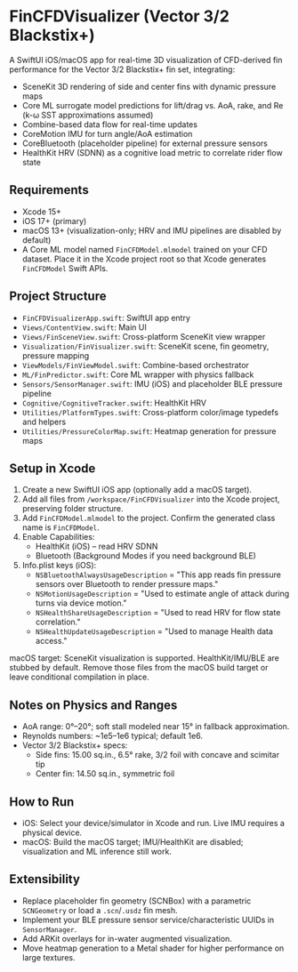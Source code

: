 # FinCFDVisualizer (Vector 3/2 Blackstix+)

A SwiftUI iOS/macOS app for real-time 3D visualization of CFD-derived fin performance for the Vector 3/2 Blackstix+ fin set, integrating:

- SceneKit 3D rendering of side and center fins with dynamic pressure maps
- Core ML surrogate model predictions for lift/drag vs. AoA, rake, and Re (k-ω SST approximations assumed)
- Combine-based data flow for real-time updates
- CoreMotion IMU for turn angle/AoA estimation
- CoreBluetooth (placeholder pipeline) for external pressure sensors
- HealthKit HRV (SDNN) as a cognitive load metric to correlate rider flow state

## Requirements
- Xcode 15+
- iOS 17+ (primary)
- macOS 13+ (visualization-only; HRV and IMU pipelines are disabled by default)
- A Core ML model named `FinCFDModel.mlmodel` trained on your CFD dataset. Place it in the Xcode project root so that Xcode generates `FinCFDModel` Swift APIs.

## Project Structure
- `FinCFDVisualizerApp.swift`: SwiftUI app entry
- `Views/ContentView.swift`: Main UI
- `Views/FinSceneView.swift`: Cross-platform SceneKit view wrapper
- `Visualization/FinVisualizer.swift`: SceneKit scene, fin geometry, pressure mapping
- `ViewModels/FinViewModel.swift`: Combine-based orchestrator
- `ML/FinPredictor.swift`: Core ML wrapper with physics fallback
- `Sensors/SensorManager.swift`: IMU (iOS) and placeholder BLE pressure pipeline
- `Cognitive/CognitiveTracker.swift`: HealthKit HRV
- `Utilities/PlatformTypes.swift`: Cross-platform color/image typedefs and helpers
- `Utilities/PressureColorMap.swift`: Heatmap generation for pressure maps

## Setup in Xcode
1) Create a new SwiftUI iOS app (optionally add a macOS target).
2) Add all files from `/workspace/FinCFDVisualizer` into the Xcode project, preserving folder structure.
3) Add `FinCFDModel.mlmodel` to the project. Confirm the generated class name is `FinCFDModel`.
4) Enable Capabilities:
   - HealthKit (iOS) – read HRV SDNN
   - Bluetooth (Background Modes if you need background BLE)
5) Info.plist keys (iOS):
   - `NSBluetoothAlwaysUsageDescription` = "This app reads fin pressure sensors over Bluetooth to render pressure maps."
   - `NSMotionUsageDescription` = "Used to estimate angle of attack during turns via device motion."
   - `NSHealthShareUsageDescription` = "Used to read HRV for flow state correlation."
   - `NSHealthUpdateUsageDescription` = "Used to manage Health data access."

macOS target: SceneKit visualization is supported. HealthKit/IMU/BLE are stubbed by default. Remove those files from the macOS build target or leave conditional compilation in place.

## Notes on Physics and Ranges
- AoA range: 0°–20°; soft stall modeled near 15° in fallback approximation.
- Reynolds numbers: ~1e5–1e6 typical; default 1e6.
- Vector 3/2 Blackstix+ specs:
  - Side fins: 15.00 sq.in., 6.5° rake, 3/2 foil with concave and scimitar tip
  - Center fin: 14.50 sq.in., symmetric foil

## How to Run
- iOS: Select your device/simulator in Xcode and run. Live IMU requires a physical device.
- macOS: Build the macOS target; IMU/HealthKit are disabled; visualization and ML inference still work.

## Extensibility
- Replace placeholder fin geometry (SCNBox) with a parametric `SCNGeometry` or load a `.scn`/`.usdz` fin mesh.
- Implement your BLE pressure sensor service/characteristic UUIDs in `SensorManager`.
- Add ARKit overlays for in-water augmented visualization.
- Move heatmap generation to a Metal shader for higher performance on large textures.
